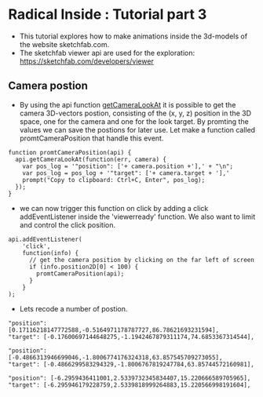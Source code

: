 # Radical Inside : Tutorial part 3

- This tutorial explores how to make animations inside the 3d-models of the website sketchfab.com.
- The sketchfab viewer api are used for the exploration: https://sketchfab.com/developers/viewer

##  Camera postion 
-  By using the api function [getCameraLookAt](https://sketchfab.com/developers/viewer/functions#api-getCameraLookAt) it is possible to get the camera 3D-vectors postion, consisting of the (x, y, z) position in the 3D space, one for the camera and one for the look target. By promting the values we can save the postions for later use. Let make a function called promtCameraPosition that handle this event. 

```
function promtCameraPosition(api) {
  api.getCameraLookAt(function(err, camera) {
    var pos_log = '"position": ['+ camera.position +'],' + "\n";
    var pos_log = pos_log + '"target": ['+ camera.target + '],'
    prompt("Copy to clipboard: Ctrl+C, Enter", pos_log);
  });
}
```
- we can now trigger this function on click by adding a click addEventListener inside the 'viewerready' function. We also want to limit and control the click position. 
```
api.addEventListener(
    'click',
    function(info) {
      // get the camera position by clicking on the far left of screen
      if (info.position2D[0] < 100) {
        promtCameraPosition(api);
      }
    }
);
```
- Lets recode a number of postion. 
```
"position": [0.17116218147772588,-0.5164971178787727,86.78621693231594],
"target": [-0.17600697144648275,-1.1942467879311174,74.6853367314544],
```
```
"position": [-0.4866313946699046,-1.8006774176324318,63.857545709273055],
"target": [-0.4866299583294329,-1.8006767819247784,63.85744572160981],
```
```
"position": [-6.2959436411001,2.5339732345834407,15.220666589705965],
"target": [-6.295946179228759,2.5339818999264883,15.220566998191604],
```
